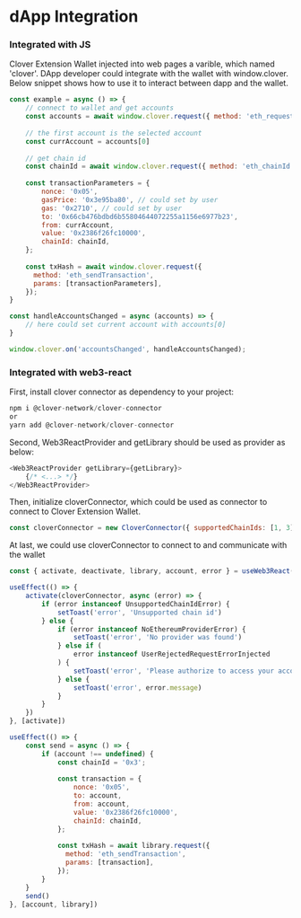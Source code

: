 # dApp Integration

### Integrated with JS

Clover Extension Wallet injected into web pages a varible, which named 'clover'. DApp developer could integrate with the wallet with window.clover. Below snippet shows how to use it to interact between dapp and the wallet.

```javascript
const example = async () => {
    // connect to wallet and get accounts
    const accounts = await window.clover.request({ method: 'eth_requestAccounts' })
    
    // the first account is the selected account
    const currAccount = accounts[0]
        
    // get chain id
    const chainId = await window.clover.request({ method: 'eth_chainId' });
    
    const transactionParameters = {
        nonce: '0x05',
        gasPrice: '0x3e95ba80', // could set by user
        gas: '0x2710', // could set by user
        to: '0x66cb476bdbd6b55804644072255a1156e6977b23',
        from: currAccount,
        value: '0x2386f26fc10000',
        chainId: chainId,
    };
    
    const txHash = await window.clover.request({
      method: 'eth_sendTransaction',
      params: [transactionParameters],
    });
}

const handleAccountsChanged = async (accounts) => {
    // here could set current account with accounts[0]
}

window.clover.on('accountsChanged', handleAccountsChanged);

```

### Integrated with web3-react

First, install clover connector as dependency to your project:

```javascript
npm i @clover-network/clover-connector
or 
yarn add @clover-network/clover-connector
```

Second, Web3ReactProvider and getLibrary should be used as provider as below:

```javascript
<Web3ReactProvider getLibrary={getLibrary}>
    {/* <...> */}
</Web3ReactProvider>

```

Then, initialize cloverConnector, which could be used as connector to connect to Clover Extension Wallet.

```javascript
const cloverConnector = new CloverConnector({ supportedChainIds: [1, 3] })
```

At last, we could use cloverConnector to connect to and communicate with the wallet

```javascript
const { activate, deactivate, library, account, error } = useWeb3React()

useEffect(() => {
    activate(cloverConnector, async (error) => {
        if (error instanceof UnsupportedChainIdError) {
            setToast('error', 'Unsupported chain id')
        } else {
            if (error instanceof NoEthereumProviderError) {
                setToast('error', 'No provider was found')
            } else if (
                error instanceof UserRejectedRequestErrorInjected
            ) {
                setToast('error', 'Please authorize to access your account')
            } else {
                setToast('error', error.message)
            }
        }
    })
}, [activate])

useEffect(() => {
    const send = async () => {
        if (account !== undefined) {
            const chainId = '0x3';
    
            const transaction = {
                nonce: '0x05',
                to: account,
                from: account,
                value: '0x2386f26fc10000',
                chainId: chainId,
            };
            
            const txHash = await library.request({
              method: 'eth_sendTransaction',
              params: [transaction],
            });
        }
    }
    send()
}, [account, library])

```



